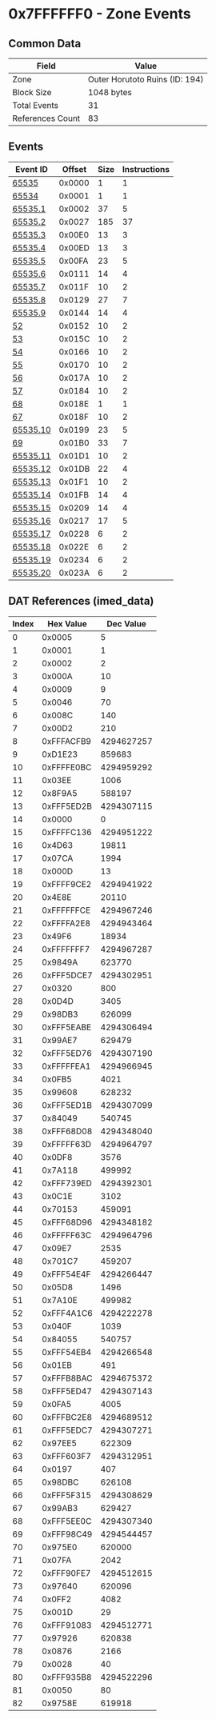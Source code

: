 # 0x7FFFFFF0 - Zone Events

## Common Data

| Field            | Value                          |
|------------------|--------------------------------|
| Zone             | Outer Horutoto Ruins (ID: 194) |
| Block Size       | 1048 bytes                     |
| Total Events     | 31                             |
| References Count | 83                             |

## Events

| Event ID                  | Offset   |   Size |   Instructions |
|---------------------------|----------|--------|----------------|
| [65535](./65535.md)       | 0x0000   |      1 |              1 |
| [65534](./65534.md)       | 0x0001   |      1 |              1 |
| [65535.1](./65535.1.md)   | 0x0002   |     37 |              5 |
| [65535.2](./65535.2.md)   | 0x0027   |    185 |             37 |
| [65535.3](./65535.3.md)   | 0x00E0   |     13 |              3 |
| [65535.4](./65535.4.md)   | 0x00ED   |     13 |              3 |
| [65535.5](./65535.5.md)   | 0x00FA   |     23 |              5 |
| [65535.6](./65535.6.md)   | 0x0111   |     14 |              4 |
| [65535.7](./65535.7.md)   | 0x011F   |     10 |              2 |
| [65535.8](./65535.8.md)   | 0x0129   |     27 |              7 |
| [65535.9](./65535.9.md)   | 0x0144   |     14 |              4 |
| [52](./52.md)             | 0x0152   |     10 |              2 |
| [53](./53.md)             | 0x015C   |     10 |              2 |
| [54](./54.md)             | 0x0166   |     10 |              2 |
| [55](./55.md)             | 0x0170   |     10 |              2 |
| [56](./56.md)             | 0x017A   |     10 |              2 |
| [57](./57.md)             | 0x0184   |     10 |              2 |
| [68](./68.md)             | 0x018E   |      1 |              1 |
| [67](./67.md)             | 0x018F   |     10 |              2 |
| [65535.10](./65535.10.md) | 0x0199   |     23 |              5 |
| [69](./69.md)             | 0x01B0   |     33 |              7 |
| [65535.11](./65535.11.md) | 0x01D1   |     10 |              2 |
| [65535.12](./65535.12.md) | 0x01DB   |     22 |              4 |
| [65535.13](./65535.13.md) | 0x01F1   |     10 |              2 |
| [65535.14](./65535.14.md) | 0x01FB   |     14 |              4 |
| [65535.15](./65535.15.md) | 0x0209   |     14 |              4 |
| [65535.16](./65535.16.md) | 0x0217   |     17 |              5 |
| [65535.17](./65535.17.md) | 0x0228   |      6 |              2 |
| [65535.18](./65535.18.md) | 0x022E   |      6 |              2 |
| [65535.19](./65535.19.md) | 0x0234   |      6 |              2 |
| [65535.20](./65535.20.md) | 0x023A   |      6 |              2 |

## DAT References (imed_data)

|   Index | Hex Value   |   Dec Value |
|---------|-------------|-------------|
|       0 | 0x0005      |           5 |
|       1 | 0x0001      |           1 |
|       2 | 0x0002      |           2 |
|       3 | 0x000A      |          10 |
|       4 | 0x0009      |           9 |
|       5 | 0x0046      |          70 |
|       6 | 0x008C      |         140 |
|       7 | 0x00D2      |         210 |
|       8 | 0xFFFACFB9  |  4294627257 |
|       9 | 0xD1E23     |      859683 |
|      10 | 0xFFFFE0BC  |  4294959292 |
|      11 | 0x03EE      |        1006 |
|      12 | 0x8F9A5     |      588197 |
|      13 | 0xFFF5ED2B  |  4294307115 |
|      14 | 0x0000      |           0 |
|      15 | 0xFFFFC136  |  4294951222 |
|      16 | 0x4D63      |       19811 |
|      17 | 0x07CA      |        1994 |
|      18 | 0x000D      |          13 |
|      19 | 0xFFFF9CE2  |  4294941922 |
|      20 | 0x4E8E      |       20110 |
|      21 | 0xFFFFFFCE  |  4294967246 |
|      22 | 0xFFFFA2E8  |  4294943464 |
|      23 | 0x49F6      |       18934 |
|      24 | 0xFFFFFFF7  |  4294967287 |
|      25 | 0x9849A     |      623770 |
|      26 | 0xFFF5DCE7  |  4294302951 |
|      27 | 0x0320      |         800 |
|      28 | 0x0D4D      |        3405 |
|      29 | 0x98DB3     |      626099 |
|      30 | 0xFFF5EABE  |  4294306494 |
|      31 | 0x99AE7     |      629479 |
|      32 | 0xFFF5ED76  |  4294307190 |
|      33 | 0xFFFFFEA1  |  4294966945 |
|      34 | 0x0FB5      |        4021 |
|      35 | 0x99608     |      628232 |
|      36 | 0xFFF5ED1B  |  4294307099 |
|      37 | 0x84049     |      540745 |
|      38 | 0xFFF68D08  |  4294348040 |
|      39 | 0xFFFFF63D  |  4294964797 |
|      40 | 0x0DF8      |        3576 |
|      41 | 0x7A118     |      499992 |
|      42 | 0xFFF739ED  |  4294392301 |
|      43 | 0x0C1E      |        3102 |
|      44 | 0x70153     |      459091 |
|      45 | 0xFFF68D96  |  4294348182 |
|      46 | 0xFFFFF63C  |  4294964796 |
|      47 | 0x09E7      |        2535 |
|      48 | 0x701C7     |      459207 |
|      49 | 0xFFF54E4F  |  4294266447 |
|      50 | 0x05D8      |        1496 |
|      51 | 0x7A10E     |      499982 |
|      52 | 0xFFF4A1C6  |  4294222278 |
|      53 | 0x040F      |        1039 |
|      54 | 0x84055     |      540757 |
|      55 | 0xFFF54EB4  |  4294266548 |
|      56 | 0x01EB      |         491 |
|      57 | 0xFFFB8BAC  |  4294675372 |
|      58 | 0xFFF5ED47  |  4294307143 |
|      59 | 0x0FA5      |        4005 |
|      60 | 0xFFFBC2E8  |  4294689512 |
|      61 | 0xFFF5EDC7  |  4294307271 |
|      62 | 0x97EE5     |      622309 |
|      63 | 0xFFF603F7  |  4294312951 |
|      64 | 0x0197      |         407 |
|      65 | 0x98DBC     |      626108 |
|      66 | 0xFFF5F315  |  4294308629 |
|      67 | 0x99AB3     |      629427 |
|      68 | 0xFFF5EE0C  |  4294307340 |
|      69 | 0xFFF98C49  |  4294544457 |
|      70 | 0x975E0     |      620000 |
|      71 | 0x07FA      |        2042 |
|      72 | 0xFFF90FE7  |  4294512615 |
|      73 | 0x97640     |      620096 |
|      74 | 0x0FF2      |        4082 |
|      75 | 0x001D      |          29 |
|      76 | 0xFFF91083  |  4294512771 |
|      77 | 0x97926     |      620838 |
|      78 | 0x0876      |        2166 |
|      79 | 0x0028      |          40 |
|      80 | 0xFFF935B8  |  4294522296 |
|      81 | 0x0050      |          80 |
|      82 | 0x9758E     |      619918 |
